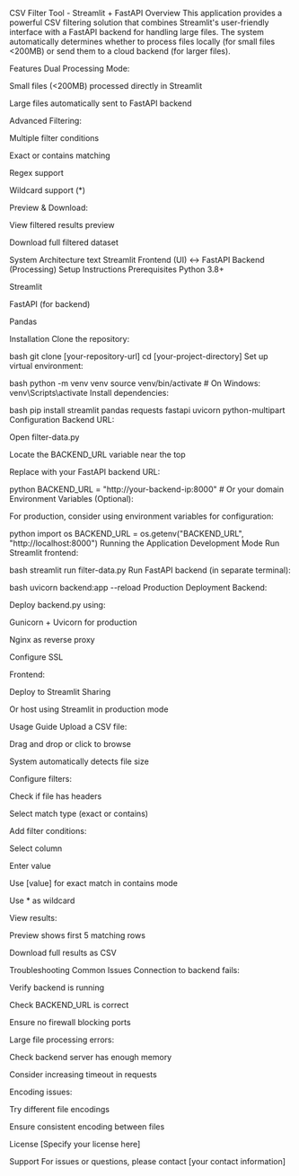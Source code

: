 CSV Filter Tool - Streamlit + FastAPI
Overview
This application provides a powerful CSV filtering solution that combines Streamlit's user-friendly interface with a FastAPI backend for handling large files. The system automatically determines whether to process files locally (for small files <200MB) or send them to a cloud backend (for larger files).

Features
Dual Processing Mode:

Small files (<200MB) processed directly in Streamlit

Large files automatically sent to FastAPI backend

Advanced Filtering:

Multiple filter conditions

Exact or contains matching

Regex support

Wildcard support (*)

Preview & Download:

View filtered results preview

Download full filtered dataset

System Architecture
text
Streamlit Frontend (UI) ↔ FastAPI Backend (Processing)
Setup Instructions
Prerequisites
Python 3.8+

Streamlit

FastAPI (for backend)

Pandas

Installation
Clone the repository:

bash
git clone [your-repository-url]
cd [your-project-directory]
Set up virtual environment:

bash
python -m venv venv
source venv/bin/activate  # On Windows: venv\Scripts\activate
Install dependencies:

bash
pip install streamlit pandas requests fastapi uvicorn python-multipart
Configuration
Backend URL:

Open filter-data.py

Locate the BACKEND_URL variable near the top

Replace with your FastAPI backend URL:

python
BACKEND_URL = "http://your-backend-ip:8000"  # Or your domain
Environment Variables (Optional):

For production, consider using environment variables for configuration:

python
import os
BACKEND_URL = os.getenv("BACKEND_URL", "http://localhost:8000")
Running the Application
Development Mode
Run Streamlit frontend:

bash
streamlit run filter-data.py
Run FastAPI backend (in separate terminal):

bash
uvicorn backend:app --reload
Production Deployment
Backend:

Deploy backend.py using:

Gunicorn + Uvicorn for production

Nginx as reverse proxy

Configure SSL

Frontend:

Deploy to Streamlit Sharing

Or host using Streamlit in production mode

Usage Guide
Upload a CSV file:

Drag and drop or click to browse

System automatically detects file size

Configure filters:

Check if file has headers

Select match type (exact or contains)

Add filter conditions:

Select column

Enter value

Use [value] for exact match in contains mode

Use * as wildcard

View results:

Preview shows first 5 matching rows

Download full results as CSV

Troubleshooting
Common Issues
Connection to backend fails:

Verify backend is running

Check BACKEND_URL is correct

Ensure no firewall blocking ports

Large file processing errors:

Check backend server has enough memory

Consider increasing timeout in requests

Encoding issues:

Try different file encodings

Ensure consistent encoding between files

License
[Specify your license here]

Support
For issues or questions, please contact [your contact information]
